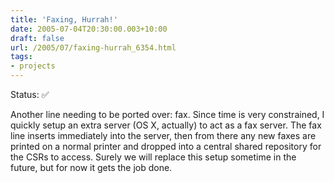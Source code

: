 ```yaml
---
title: 'Faxing, Hurrah!'
date: 2005-07-04T20:30:00.003+10:00
draft: false
url: /2005/07/faxing-hurrah_6354.html
tags: 
- projects
---
```


Status:  ✅ 
  

Another line needing to be ported over: fax. Since time is very constrained, I quickly setup an extra server (OS X, actually) to act as a fax server. The fax line inserts immediately into the server, then from there any new faxes are printed on a normal printer and dropped into a central shared repository for the CSRs to access. Surely we will replace this setup sometime in the future, but for now it gets the job done.